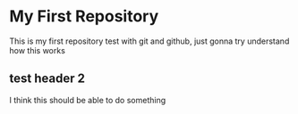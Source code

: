 # My First Repository
This is my first repository test with git and github, just gonna try understand how this works

## test header 2
I think this should be able to do something
